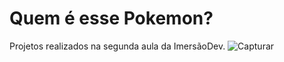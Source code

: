 # Quem é esse Pokemon?
Projetos realizados na segunda aula da ImersãoDev.
![Capturar](https://user-images.githubusercontent.com/71463737/117538863-1c759300-afde-11eb-997c-1aa7e9828348.PNG)
